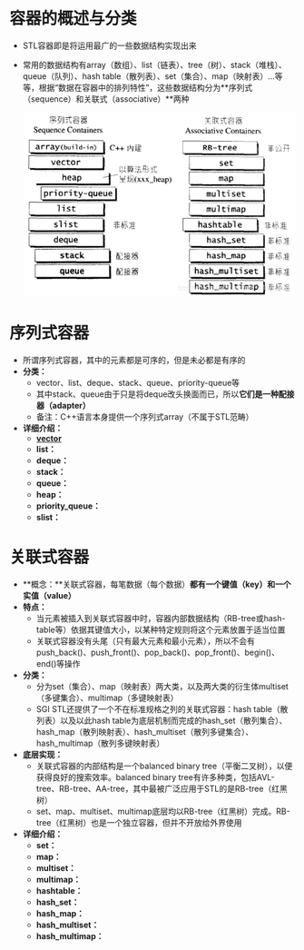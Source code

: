 # 容器的概述与分类

- STL容器即是将运用最广的一些数据结构实现出来

- 常用的数据结构有array（数组）、list（链表）、tree（树）、stack（堆栈）、queue（队列）、hash table（散列表）、set（集合）、map（映射表）...等等，根据“数据在容器中的排列特性”，这些数据结构分为**序列式（sequence）和关联式（associative）**两种

  ![容器的分类](./img/容器的分类.png)

# 序列式容器

- 所谓序列式容器，其中的元素都是可序的，但是未必都是有序的
- **分类：**
  - vector、list、deque、stack、queue、priority-queue等
  - 其中stack、queue由于只是将deque改头换面而已，所以**它们是一种配接器（adapter）**
  - 备注：C++语言本身提供一个序列式array（不属于STL范畴）
- **详细介绍：**
  - **[vector](./容器/vector.md)**
  - **list：**
  - **deque：**
  - **stack：**
  - **queue：**
  - **heap：**
  - **priority_queue：**
  - **slist：**

# 关联式容器

- **概念：**关联式容器，每笔数据（每个数据）**都有一个键值（key）和一个实值（value）**
- **特点：**
  - 当元素被插入到关联式容器中时，容器内部数据结构（RB-tree或hash-table等）依据其键值大小，以某种特定规则将这个元素放置于适当位置
  - 关联式容器没有头尾（只有最大元素和最小元素），所以不会有push_back()、push_front()、pop_back()、pop_front()、begin()、end()等操作
- **分类：**
  - 分为set（集合）、map（映射表）两大类，以及两大类的衍生体multiset（多键集合）、multimap（多键映射表）
  - SGI STL还提供了一个不在标准规格之列的关联式容器：hash table（散列表）以及以此hash table为底层机制而完成的hash_set（散列集合）、hash_map（散列映射表）、hash_multiset（散列多键集合）、hash_multimap（散列多键映射表）
- **底层实现：**
  - 关联式容器的内部结构是一个balanced binary tree（平衡二叉树），以便获得良好的搜索效率。balanced binary tree有许多种类，包括AVL-tree、RB-tree、AA-tree，其中最被广泛应用于STL的是RB-tree（红黑树）
  - set、map、multiset、multimap底层均以RB-tree（红黑树）完成。RB-tree（红黑树）也是一个独立容器，但并不开放给外界使用
- **详细介绍：**
  - **set：**
  - **map：**
  - **multiset：**
  - **multimap：**
  - **hashtable：**
  - **hash_set：**
  - **hash_map：**
  - **hash_multiset：**
  - **hash_multimap：**